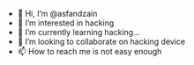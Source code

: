 - 👋 Hi, I’m @asfandzain
- 👀 I’m interested in hacking
- 🌱 I’m currently learning hacking...
- 💞️ I’m looking to collaborate on hacking device 
- 📫 How to reach me is not easy enough 

<!---
asfandzain/asfandzain is a ✨ special ✨ repository because its `README.md` (this file) appears on your GitHub profile.
You can click the Preview link to take a look at your changes.
--->
